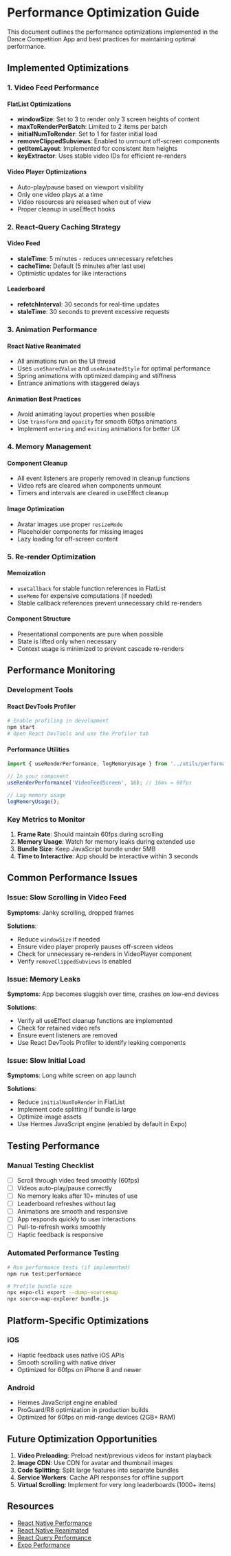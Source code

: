 # Performance Optimization Guide

This document outlines the performance optimizations implemented in the Dance Competition App and best practices for maintaining optimal performance.

## Implemented Optimizations

### 1. Video Feed Performance

#### FlatList Optimizations
- **windowSize**: Set to 3 to render only 3 screen heights of content
- **maxToRenderPerBatch**: Limited to 2 items per batch
- **initialNumToRender**: Set to 1 for faster initial load
- **removeClippedSubviews**: Enabled to unmount off-screen components
- **getItemLayout**: Implemented for consistent item heights
- **keyExtractor**: Uses stable video IDs for efficient re-renders

#### Video Player Optimizations
- Auto-play/pause based on viewport visibility
- Only one video plays at a time
- Video resources are released when out of view
- Proper cleanup in useEffect hooks

### 2. React-Query Caching Strategy

#### Video Feed
- **staleTime**: 5 minutes - reduces unnecessary refetches
- **cacheTime**: Default (5 minutes after last use)
- Optimistic updates for like interactions

#### Leaderboard
- **refetchInterval**: 30 seconds for real-time updates
- **staleTime**: 30 seconds to prevent excessive requests

### 3. Animation Performance

#### React Native Reanimated
- All animations run on the UI thread
- Uses `useSharedValue` and `useAnimatedStyle` for optimal performance
- Spring animations with optimized damping and stiffness
- Entrance animations with staggered delays

#### Animation Best Practices
- Avoid animating layout properties when possible
- Use `transform` and `opacity` for smooth 60fps animations
- Implement `entering` and `exiting` animations for better UX

### 4. Memory Management

#### Component Cleanup
- All event listeners are properly removed in cleanup functions
- Video refs are cleared when components unmount
- Timers and intervals are cleared in useEffect cleanup

#### Image Optimization
- Avatar images use proper `resizeMode`
- Placeholder components for missing images
- Lazy loading for off-screen content

### 5. Re-render Optimization

#### Memoization
- `useCallback` for stable function references in FlatList
- `useMemo` for expensive computations (if needed)
- Stable callback references prevent unnecessary child re-renders

#### Component Structure
- Presentational components are pure when possible
- State is lifted only when necessary
- Context usage is minimized to prevent cascade re-renders

## Performance Monitoring

### Development Tools

#### React DevTools Profiler
```bash
# Enable profiling in development
npm start
# Open React DevTools and use the Profiler tab
```

#### Performance Utilities
```typescript
import { useRenderPerformance, logMemoryUsage } from '../utils/performance';

// In your component
useRenderPerformance('VideoFeedScreen', 16); // 16ms = 60fps

// Log memory usage
logMemoryUsage();
```

### Key Metrics to Monitor

1. **Frame Rate**: Should maintain 60fps during scrolling
2. **Memory Usage**: Watch for memory leaks during extended use
3. **Bundle Size**: Keep JavaScript bundle under 5MB
4. **Time to Interactive**: App should be interactive within 3 seconds

## Common Performance Issues

### Issue: Slow Scrolling in Video Feed

**Symptoms**: Janky scrolling, dropped frames

**Solutions**:
- Reduce `windowSize` if needed
- Ensure video player properly pauses off-screen videos
- Check for unnecessary re-renders in VideoPlayer component
- Verify `removeClippedSubviews` is enabled

### Issue: Memory Leaks

**Symptoms**: App becomes sluggish over time, crashes on low-end devices

**Solutions**:
- Verify all useEffect cleanup functions are implemented
- Check for retained video refs
- Ensure event listeners are removed
- Use React DevTools Profiler to identify leaking components

### Issue: Slow Initial Load

**Symptoms**: Long white screen on app launch

**Solutions**:
- Reduce `initialNumToRender` in FlatList
- Implement code splitting if bundle is large
- Optimize image assets
- Use Hermes JavaScript engine (enabled by default in Expo)

## Testing Performance

### Manual Testing Checklist

- [ ] Scroll through video feed smoothly (60fps)
- [ ] Videos auto-play/pause correctly
- [ ] No memory leaks after 10+ minutes of use
- [ ] Leaderboard refreshes without lag
- [ ] Animations are smooth and responsive
- [ ] App responds quickly to user interactions
- [ ] Pull-to-refresh works smoothly
- [ ] Haptic feedback is responsive

### Automated Performance Testing

```bash
# Run performance tests (if implemented)
npm run test:performance

# Profile bundle size
npx expo-cli export --dump-sourcemap
npx source-map-explorer bundle.js
```

## Platform-Specific Optimizations

### iOS
- Haptic feedback uses native iOS APIs
- Smooth scrolling with native driver
- Optimized for 60fps on iPhone 8 and newer

### Android
- Hermes JavaScript engine enabled
- ProGuard/R8 optimization in production builds
- Optimized for 60fps on mid-range devices (2GB+ RAM)

## Future Optimization Opportunities

1. **Video Preloading**: Preload next/previous videos for instant playback
2. **Image CDN**: Use CDN for avatar and thumbnail images
3. **Code Splitting**: Split large features into separate bundles
4. **Service Workers**: Cache API responses for offline support
5. **Virtual Scrolling**: Implement for very long leaderboards (1000+ items)

## Resources

- [React Native Performance](https://reactnative.dev/docs/performance)
- [React Native Reanimated](https://docs.swmansion.com/react-native-reanimated/)
- [React Query Performance](https://tanstack.com/query/latest/docs/react/guides/performance)
- [Expo Performance](https://docs.expo.dev/guides/performance/)
